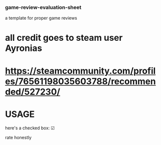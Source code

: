 ### game-review-evaluation-sheet

a template for proper game reviews

# all credit goes to steam user Ayronias
# https://steamcommunity.com/profiles/76561198035603788/recommended/527230/



# USAGE
here's a checked box: ☑

rate honestly 

